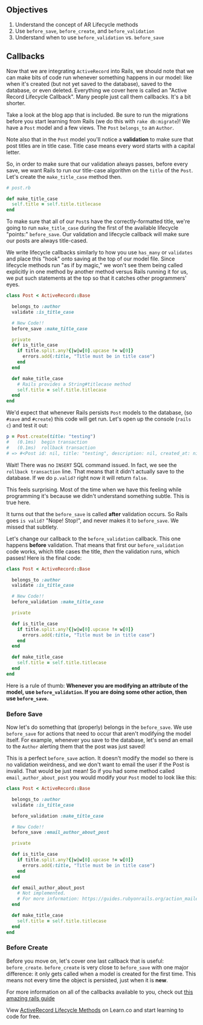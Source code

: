 ## Objectives

1. Understand the concept of AR Lifecycle methods
2. Use `before_save`, `before_create`, and `before_validation`
3. Understand when to use `before_validation` vs. `before_save`

## Callbacks

Now that we are integrating `ActiveRecord` into Rails, we should note that
we can make bits of code run whenever something happens in our model: like when
it's created (but not yet saved to the database), saved to the database, or
even deleted.  Everything we cover here is called an "Active Record Lifecycle
Callback". Many people just call them callbacks. It's a bit shorter.

Take a look at the blog app that is included. Be sure to run the migrations
before you start learning from Rails (we do this with `rake db:migrate`)! We
have a `Post` model and a few views.  The `Post` `belongs_to` an `Author`.

Note also that in the `Post` model you'll notice a **validation** to make sure
that post titles are in title case. Title case means every word starts with a
capital letter.

So, in order to make sure that our validation always passes, before every save,
we want Rails to run our title-case algorithm on the `title` of the `Post`.
Let's create the `make_title_case` method then.

```ruby
# post.rb

def make_title_case
  self.title = self.title.titlecase
end
```

To make sure that all of our `Post`s have the correctly-formatted title, we're
going to run `make_title_case` during the first of the available lifecycle
"points:" `before_save`.  Our validation and lifecycle callback will make sure
our posts are always title-cased.

We write lifecycle callbacks similarly to how you use `has_many` or `validates`
  and place this "hook" onto saving at the top of our model file. Since lifecycle
methods run "as if by magic," we won't see them being called explicitly in one
method by another method versus Rails running it for us, we put such statements
at the top so that it catches other programmers' eyes.

```ruby
class Post < ActiveRecord::Base

  belongs_to :author
  validate :is_title_case

  # New Code!!
  before_save :make_title_case

  private
  def is_title_case
    if title.split.any?{|w|w[0].upcase != w[0]}
      errors.add(:title, "Title must be in title case")
    end
  end

  def make_title_case
    # Rails provides a String#titlecase method
    self.title = self.title.titlecase
  end
end
```

We'd expect that whenever Rails persists `Post` models to the database, (so
`#save` and `#create`) this code will get run. Let's open up the console
(`rails c`) and test it out:

```ruby
p = Post.create(title: "testing")
#   (0.1ms)  begin transaction
#   (0.1ms)  rollback transaction
# => #<Post id: nil, title: "testing", description: nil, created_at: nil, updated_at: nil, post_status: nil, author_id: nil>
```

Wait! There was no `INSERT` SQL command issued. In fact, we see the `rollback
transaction` line. That means that it didn't actually save to the database. If
we do `p.valid?` right now it will return `false`.

This feels surprising. Most of the time when we have this feeling while
programming it's because we didn't understand something subtle. This is true
here.

It turns out that the `before_save` is called **after** validation occurs. So
Rails goes `is valid?` "Nope! Stop!", and never makes it to `before_save`. We
missed that subtlety.

Let's change our callback to the `before_validation` callback. This one happens
**before** validation. That means that first our `before_validation` code
works, which title cases the title, *then* the validation runs, which passes!
Here is the final code:

```ruby
class Post < ActiveRecord::Base

  belongs_to :author
  validate :is_title_case

  # New Code!!
  before_validation :make_title_case

  private

  def is_title_case
    if title.split.any?{|w|w[0].upcase != w[0]}
      errors.add(:title, "Title must be in title case")
    end
  end

  def make_title_case
    self.title = self.title.titlecase
  end
end
```

Here is a rule of thumb: **Whenever you are modifying an attribute of the
model, use `before_validation`. If you are doing some other action, then use
`before_save`.**

### Before Save

Now let's do something that (properly) belongs in the `before_save`. We use
`before_save` for actions that need to occur that aren't modifying the model
itself. For example, whenever you save to the database, let's send an email to
the `Author` alerting them that the post was just saved!

This is a perfect `before_save` action. It doesn't modify the model so there is
no validation weirdness, and we don't want to email the user if the Post is
invalid. That would be just mean! So if you had some method called
`email_author_about_post` you would modify your `Post` model to look like this:


```ruby
class Post < ActiveRecord::Base

  belongs_to :author
  validate :is_title_case

  before_validation :make_title_case

  # New Code!!
  before_save :email_author_about_post

  private

  def is_title_case
    if title.split.any?{|w|w[0].upcase != w[0]}
      errors.add(:title, "Title must be in title case")
    end
  end

  def email_author_about_post
    # Not implemented.
    # For more information: https://guides.rubyonrails.org/action_mailer_basics.html
  end

  def make_title_case
    self.title = self.title.titlecase
  end
end
```

### Before Create

Before you move on, let's cover one last callback that is useful:
`before_create`. `before_create` is very close to `before_save` with one major
difference: it only gets called when a model is created for the first time.
This means not every time the object is persisted, just when it is **new**.

For more information on all of the callbacks available to you, check out [this
amazing rails guide][callbacks]


<p class='util--hide'>View <a href='https://learn.co/lessons/activerecord-lifecycle-reading'>ActiveRecord Lifecycle Methods</a> on Learn.co and start learning to code for free.</p>

[callbacks]: http://guides.rubyonrails.org/active_record_callbacks.html
